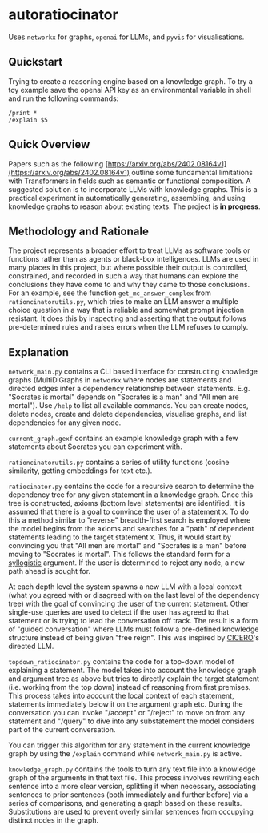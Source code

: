 # autoratiocinator
Uses `networkx` for graphs, `openai` for LLMs, and `pyvis` for visualisations.

## Quickstart
Trying to create a reasoning engine based on a knowledge graph. To try a toy example save the openai API key as an environmental variable in shell and run the following commands:
```
/print *
/explain $5
```

## Quick Overview

Papers such as the following [https://arxiv.org/abs/2402.08164v1](https://arxiv.org/abs/2402.08164v1) outline some fundamental limitations with Transformers in fields such as semantic or functional composition. A suggested solution is to incorporate LLMs with knowledge graphs. This is a practical experiment in automatically generating, assembling, and using knowledge graphs to reason about existing texts. The project is **in progress**.

## Methodology and Rationale

The project represents a broader effort to treat LLMs as software tools or functions rather than as agents or black-box intelligences. LLMs are used in many places in this project, but where possible their output is controlled, constrained, and recorded in such a way that humans can explore the conclusions they have come to and why they came to those conclusions. For an example, see the function `get_mc_answer_complex` from `rationcinatorutils.py`, which tries to make an LLM answer a multiple choice question in a way that is reliable and somewhat prompt injection resistant. It does this by inspecting and asserting that the output follows pre-determined rules and raises errors when the LLM refuses to comply.

## Explanation
`network_main.py` contains a CLI based interface for constructing knowledge graphs (MultiDiGraphs in `networkx` where nodes are statements and directed edges infer a dependency relationship between statements. E.g. "Socrates is mortal" depends on "Socrates is a man" and "All men are mortal"). Use `/help` to list all available commands. You can create nodes, delete nodes, create and delete dependencies, visualise graphs, and list dependencies for any given node.

`current_graph.gexf` contains an example knowledge graph with a few statements about Socrates you can experiment with.

`rationcinatorutils.py` contains a series of utility functions (cosine similarity, getting embeddings for text etc.).

`ratiocinator.py` contains the code for a recursive search to determine the dependency tree for any given statement in a knowledge graph. Once this tree is constructed, axioms (bottom level statements) are identified. It is assumed that there is a goal to convince the user of a statement `X`. To do this a method similar to "reverse" breadth-first search is employed where the model begins from the axioms and searches for a "path" of dependent statements leading to the target statement `X`. Thus, it would start by convincing you that "All men are mortal" and "Socrates is a man" before moving to "Socrates is mortal". This follows the standard form for a [syllogistic](https://en.wikipedia.org/wiki/Syllogism) argument. If the user is determined to reject any node, a new path ahead is sought for.

At each depth level the system spawns a new LLM with a local context (what you agreed with or disagreed with on the last level of the dependency tree) with the goal of convincing the user of the current statement. Other single-use queries are used to detect if the user has agreed to that statement or is trying to lead the conversation off track. The result is a form of "guided conversation" where LLMs must follow a pre-defined knowledge structure instead of being given "free reign". This was inspired by [CICERO](https://www.science.org/doi/10.1126/science.ade9097)'s directed LLM.

`topdown_ratiocinator.py` contains the code for a top-down model of explaining a statement. The model takes into account the knowledge graph and argument tree as above but tries to directly explain the target statement (i.e. working from the top down) instead of reasoning from first premises. This process takes into account the local context of each statement, statements immediately below it on the argument graph etc. During the conversation you can invoke "/accept" or "/reject" to move on from any statement and "/query" to dive into any substatement the model considers part of the current conversation.

You can trigger this algorithm for any statement in the current knowledge graph by using the `/explain` command while `network_main.py` is active.

`knowledge_graph.py` contains the tools to turn any text file into a knowledge graph of the arguments in that text file. This process involves rewriting each sentence into a more clear version, splitting it when necessary, associating sentences to prior sentences (both immediately and further before) via a series of comparisons, and generating a graph based on these results. Substitutions are used to prevent overly similar sentences from occupying distinct nodes in the graph.

